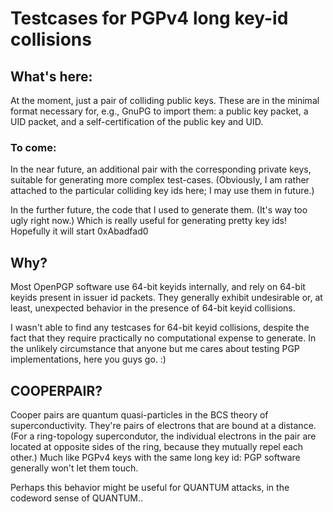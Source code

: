 # Testcases for PGPv4 long key-id collisions

## What's here:

At the moment, just a pair of colliding public keys. These are in the minimal format necessary for, e.g., GnuPG to import them: a public key packet, a UID packet, and a self-certification of the public key and UID.

### To come:

In the near future, an additional pair with the corresponding private keys, suitable for generating more complex test-cases. (Obviously, I am rather attached to the particular colliding key ids here; I may use them in future.)

In the further future, the code that I used to generate them. (It's way too ugly right now.) Which is really useful for generating pretty key ids! Hopefully it will start 0xAbadfad0

## Why?

Most OpenPGP software use 64-bit keyids internally, and rely on 64-bit keyids present in issuer id packets. They generally exhibit undesirable or, at least, unexpected behavior in the presence of 64-bit keyid collisions.

I wasn't able to find any testcases for 64-bit keyid collisions, despite the fact that they require practically no computational expense to generate. In the unlikely circumstance that anyone but me cares about testing PGP implementations, here you guys go. :)

## COOPERPAIR?

Cooper pairs are quantum quasi-particles in the BCS theory of superconductivity. They're pairs of electrons that are bound at a distance. (For a ring-topology supercondutor, the individual electrons in the pair are located at opposite sides of the ring, because they mutually repel each other.) Much like PGPv4 keys with the same long key id: PGP software generally won't let them touch.

Perhaps this behavior might be useful for QUANTUM attacks, in the codeword sense of QUANTUM..
